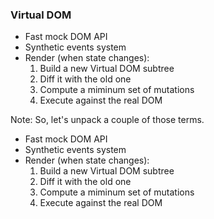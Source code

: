 ### Virtual DOM
- Fast mock DOM API
- Synthetic events system
- Render (when state changes):
  1. Build a new Virtual DOM subtree
  2. Diff it with the old one
  3. Compute a miminum set of mutations
  4. Execute against the real DOM

Note:
So, let's unpack a couple of those terms.

- Fast mock DOM API
- Synthetic events system
- Render (when state changes):
  1. Build a new Virtual DOM subtree
  2. Diff it with the old one
  3. Compute a miminum set of mutations
  4. Execute against the real DOM
